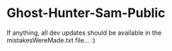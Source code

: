 # Ghost-Hunter-Sam-Public
If anything, all dev updates should be available in the mistakesWereMade.txt file... :)
